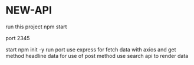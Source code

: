 # NEW-API
run this project npm start

port 2345

start npm init -y
run port
use express
for fetch data with axios and get method headline data 
for use of post method use search api to render data